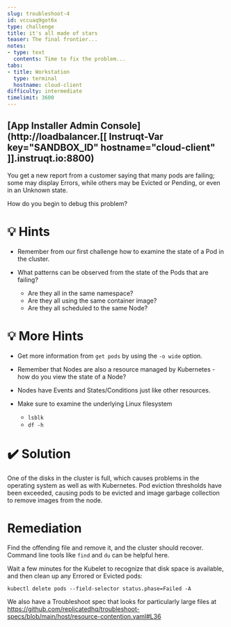 ```yaml
---
slug: troubleshoot-4
id: vccuaq9got6x
type: challenge
title: it's all made of stars
teaser: The final frontier...
notes:
- type: text
  contents: Time to fix the problem...
tabs:
- title: Workstation
  type: terminal
  hostname: cloud-client
difficulty: intermediate
timelimit: 3600
---
```

## [App Installer Admin Console](http://loadbalancer.[[ Instruqt-Var key="SANDBOX_ID" hostname="cloud-client" ]].instruqt.io:8800)

You get a new report from a customer saying that many pods are failing; some may display Errors, while others may be Evicted or Pending, or even in an Unknown state.

How do you begin to debug this problem?

💡 Hints
=================

- Remember from our first challenge how to examine the state of a Pod in the cluster.

- What patterns can be observed from the state of the Pods that are failing?
  - Are they all in the same namespace?
  - Are they all using the same container image?
  - Are they all scheduled to the same Node?

💡 More Hints
=================

- Get more information from `get pods` by using the `-o wide` option.

- Remember that Nodes are also a resource managed by Kubernetes - how do you view the state of a Node?

- Nodes have Events and States/Conditions just like other resources.

- Make sure to examine the underlying Linux filesystem
  - `lsblk`
  - `df -h`

✔️ Solution
=================

One of the disks in the cluster is full, which causes problems in the operating system as well as with Kubernetes.  Pod eviction thresholds have been exceeded, causing pods to be evicted and image garbage collection to remove images from the node.

Remediation
=================

Find the offending file and remove it, and the cluster should recover.  Command line tools like `find` and `du` can be helpful here.

Wait a few minutes for the Kubelet to recognize that disk space is available, and then clean up any Errored or Evicted pods:

```
kubectl delete pods --field-selector status.phase=Failed -A
```

We also have a Troubleshoot spec that looks for particularly large files at https://github.com/replicatedhq/troubleshoot-specs/blob/main/host/resource-contention.yaml#L36
